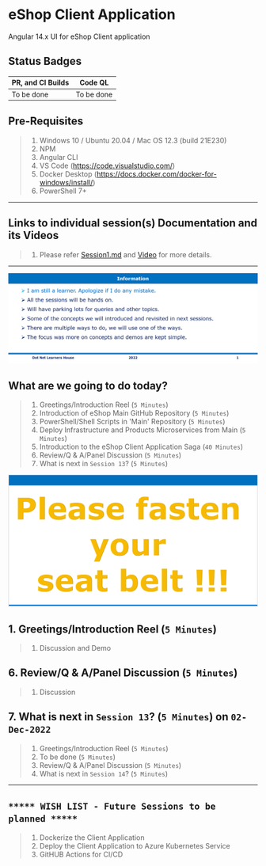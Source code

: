 # eShop Client Application

Angular 14.x UI for eShop Client application

## Status Badges

| PR, and CI Builds | Code QL |
| ---------------------------------------------------------------------------------------------------------------------------------------------------------------------------------------------------------------------------------- | ------------------------------------------------------------------------------------------------------------------------------------------------------------------------------------------------------------------------- |
| To be done | To be done |

## Pre-Requisites

> 1. Windows 10 / Ubuntu 20.04 / Mac OS 12.3 (build 21E230)
> 1. NPM
> 1. Angular CLI
> 1. VS Code (<https://code.visualstudio.com/>)
> 1. Docker Desktop (<https://docs.docker.com/docker-for-windows/install/>)
> 1. PowerShell 7+

---

## Links to individual session(s) Documentation and its Videos

> 1. Please refer [Session1.md](./Documentation/Sessions/Session1.md) and [Video](https://www.youtube.com/watch?v=wQ0Xf4pKZaQ) for more details.

---

![Information |150x150](./Documentation/Images/Information.PNG)

## What are we going to do today?

> 1. Greetings/Introduction Reel (`5 Minutes`)
> 1. Introduction of eShop Main GitHub Repository (`5 Minutes`)
> 1. PowerShell/Shell Scripts in 'Main' Repository (`5 Minutes`)
> 1. Deploy Infrastructure and Products Microservices from Main (`5 Minutes`)
> 1. Introduction to the eShop Client Application Saga (`40 Minutes`)
> 1. Review/Q & A/Panel Discussion (`5 Minutes`)
> 1. What is next in `Session 13`? (`5 Minutes`)

![Faster Your Seat Belt |150x150](./Documentation/Images/SeatBelt.PNG)

## 1. Greetings/Introduction Reel (`5 Minutes`)

> 1. Discussion and Demo

## 6. Review/Q & A/Panel Discussion (`5 Minutes`)

> 1. Discussion

## 7. What is next in `Session 13`? (`5 Minutes`) on `02-Dec-2022`

> 1. Greetings/Introduction Reel (`5 Minutes`)
> 1. To be done (`5 Minutes`)
> 1. Review/Q & A/Panel Discussion (`5 Minutes`)
> 1. What is next in `Session 14`? (`5 Minutes`)

---

## `***** WISH LIST - Future Sessions to be planned *****`

> 1. Dockerize the Client Application
> 1. Deploy the Client Application to Azure Kubernetes Service
> 1. GitHUB Actions for CI/CD
